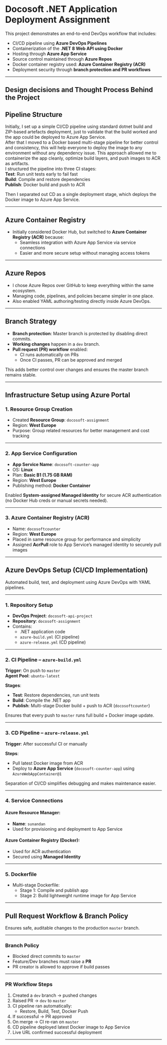 # Docosoft .NET Application Deployment Assignment

This project demonstrates an end-to-end DevOps workflow that includes:

- CI/CD pipeline using **Azure DevOps Pipelines**  
- Containerization of the **.NET 8 Web API using Docker**  
- Hosting through **Azure App Service**  
- Source control maintained through **Azure Repos**  
- Docker container registry used: **Azure Container Registry (ACR)**  
- Deployment security through **branch protection and PR workflows**

---

## Design decisions and Thought Process Behind the Project

## Pipeline Structure

Initially, I set up a simple CI/CD pipeline using standard dotnet build and ZIP-based artefacts deployment, just to validate that the build worked and the app could be deployed to Azure App Service.  
After that I moved to a Docker based multi-stage pipeline for better control and consistency, this will help everyone to deploy the image to any environment without any dependency issue. This approach allowed me to containerize the app cleanly, optimize build layers, and push images to ACR as artifacts.  
I structured the pipeline into three CI stages:  
**Test**: Run unit tests early to fail fast  
**Build**: Compile and restore dependencies  
**Publish**: Docker build and push to ACR  

Then I separated out CD as a single deployment stage, which deploys the Docker image to Azure App Service.  

---

## Azure Container Registry

- Initially considered Docker Hub, but switched to **Azure Container Registry (ACR)** because:
  - Seamless integration with Azure App Service via service connections
  - Easier and more secure setup without managing access tokens

---

## Azure Repos

- I chose Azure Repos over GitHub to keep everything within the same ecosystem.
- Managing code, pipelines, and policies became simpler in one place.
- Also enabled YAML authoring/testing directly inside Azure DevOps.

---

## Branch Strategy

- **Branch protection**: Master branch is protected by disabling direct commits.
- **Working changes** happen in a `dev` branch.
- **Pull request (PR) workflow** enabled:
  - CI runs automatically on PRs
  - Once CI passes, PR can be approved and merged

This adds better control over changes and ensures the master branch remains stable.

---

## Infrastructure Setup using Azure Portal

### 1. Resource Group Creation

- Created **Resource Group**: `docosoft-assignment`
- Region: **West Europe**
- Purpose: Group related resources for better management and cost tracking

---

### 2. App Service Configuration

- **App Service Name**: `docosoft-counter-app`
- OS: **Linux**
- Plan: **Basic B1 (1.75 GB RAM)**
- Region: **West Europe**
- Publishing method: **Docker Container**

Enabled **System-assigned Managed Identity** for secure ACR authentication (no Docker Hub creds or manual secrets needed).

---

### 3. Azure Container Registry (ACR)

- Name: `docosoftcounter`
- Region: **West Europe**
- Placed in same resource group for performance and simplicity
- Assigned **AcrPull** role to App Service’s managed identity to securely pull images

---

## Azure DevOps Setup (CI/CD Implementation)

Automated build, test, and deployment using Azure DevOps with YAML pipelines.

---

### 1. Repository Setup

- **DevOps Project**: `docosoft-api-project`  
- **Repository**: `docosoft-assignment`  
- Contains:
  - .NET application code  
  - `azure-build.yml` (CI pipeline)  
  - `azure-release.yml` (CD pipeline)  

---

### 2. CI Pipeline – `azure-build.yml`

**Trigger**: On push to `master`  
**Agent Pool**: `ubuntu-latest`  

**Stages**:

- **Test**: Restore dependencies, run unit tests  
- **Build**: Compile the .NET app  
- **Publish**: Multi-stage Docker build + push to ACR (`docosoftcounter`)

Ensures that every push to `master` runs full build + Docker image update.

---

### 3. CD Pipeline – `azure-release.yml`

**Trigger**: After successful CI or manually

**Steps**:

- Pull latest Docker image from ACR  
- Deploy to **Azure App Service** (`docosoft-counter-app`) using `AzureWebAppContainer@1`

Separation of CI/CD simplifies debugging and makes maintenance easier.

---

### 4. Service Connections

#### Azure Resource Manager:

- **Name**: `sunandan`  
- Used for provisioning and deployment to App Service

#### Azure Container Registry (Docker):

- Used for ACR authentication  
- Secured using **Managed Identity**

---

### 5. Dockerfile

- Multi-stage Dockerfile:
  - Stage 1: Compile and publish app
  - Stage 2: Build lightweight runtime image for App Service

---

## Pull Request Workflow & Branch Policy

Ensures safe, auditable changes to the production `master` branch.

---

### Branch Policy

- Blocked direct commits to `master`
- Feature/Dev branches must raise a **PR**
- PR creator is allowed to approve if build passes

---

### PR Workflow Steps

1. Created a `dev` branch → pushed changes  
2. Raised PR → `dev` to `master`  
3. CI pipeline ran automatically:  
   - Restore, Build, Test, Docker Push  
4. If successful → PR approved  
5. On merge → CI re-ran on `master`  
6. CD pipeline deployed latest Docker image to App Service  
7. Live URL confirmed successful deployment

---
